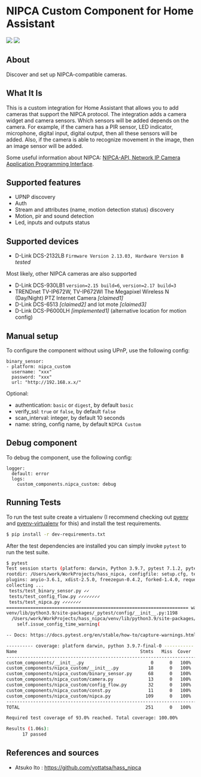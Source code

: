 # NIPCA Custom Component for Home Assistant

[![](https://img.shields.io/github/license/uncle-yura/nipca_custom?style=for-the-badge)](LICENSE)
[![](https://img.shields.io/github/workflow/status/uncle-yura/nipca_custom/Python%20package?style=for-the-badge)](https://github.com/uncle-yura/nipca_custom/actions)

## About

Discover and set up NIPCA-compatible cameras.

## What It Is

This is a custom integration for Home Assistant that allows you to add cameras that support the NIPCA protocol. The integration adds a camera widget and camera sensors. Which sensors will be added depends on the camera. For example, if the camera has a PIR sensor, LED indicator, microphone, digital input, digital output, then all these sensors will be added. Also, if the camera is able to recognize movement in the image, then an image sensor will be added.

Some useful information about NIPCA: [NIPCA-API, Network IP Camera Application Programming Interface](http://gurau-audibert.hd.free.fr/josdblog/wp-content/uploads/2013/09/CGI_2121.pdf).

## Supported features

* UPNP discovery
* Auth
* Stream and attributes (name, motion detection status) discovery
* Motion, pir and sound detection
* Led, inputs and outputs status

## Supported devices

* D-Link DCS-2132LB `Firmware Version 2.13.03, Hardware Version B` *tested*

Most likely, other NIPСA cameras are also supported
* D-Link DCS-930LB1 `version=2.15 build=6`, `version=2.17 build=3`
* TRENDnet TV-IP672W, TV-IP672WI The Megapixel Wireless N (Day/Night) PTZ Internet Camera *[claimed1]*
* D-Link DCS-6513 *[claimed2]* and lot mote *[claimed3]*
* D-Link DCS-P6000LH *[implemented1]* (alternative location for motion config)

## Manual setup

To configure the component without using UPnP, use the following config:
```
binary_sensor:
- platform: nipca_custom
  username: "xxx"
  password: "xxx"
  url: "http://192.168.x.x/"
```

Optional:
* authentication: `basic` or `digest`, by default `basic`
* verify_ssl: `true` or `false`, by default `false`
* scan_interval: integer, by default 10 seconds
* name: string, config name, by default `NIPCA Custom`

## Debug component

To debug the component, use the following config:
```
logger:
  default: error
  logs:
    custom_components.nipca_custom: debug
```

## Running Tests

To run the test suite create a virtualenv (I recommend checking out [pyenv](https://github.com/pyenv/pyenv) and [pyenv-virtualenv](https://github.com/pyenv/pyenv-virtualenv) for this) and install the test requirements.

```bash
$ pip install -r dev-requirements.txt
```

After the test dependencies are installed you can simply invoke `pytest` to run
the test suite.

```bash
$ pytest
Test session starts (platform: darwin, Python 3.9.7, pytest 7.1.2, pytest-sugar 0.9.5)
rootdir: /Users/work/WorkProjects/hass_nipca, configfile: setup.cfg, testpaths: tests
plugins: anyio-3.6.1, xdist-2.5.0, freezegun-0.4.2, forked-1.4.0, requests-mock-1.9.2, homeassistant-custom-component-0.11.2, sugar-0.9.5, timeout-2.1.0, test-groups-1.0.3, respx-0.19.2, aiohttp-0.3.0, socket-0.5.1, cov-3.0.0, httpx-0.21.0
collecting ... 
 tests/test_binary_sensor.py ✓✓                                                                                                             12% █▎        
 tests/test_config_flow.py ✓✓✓✓✓✓✓✓                                                                                                         59% █████▉    
 tests/test_nipca.py ✓✓✓✓✓✓✓                                                                                                               100% ██████████
==================================================================== warnings summary ====================================================================
venv/lib/python3.9/site-packages/_pytest/config/__init__.py:1198
  /Users/work/WorkProjects/hass_nipca/venv/lib/python3.9/site-packages/_pytest/config/__init__.py:1198: PytestRemovedIn8Warning: The --strict option is deprecated, use --strict-markers instead.
    self.issue_config_time_warning(

-- Docs: https://docs.pytest.org/en/stable/how-to/capture-warnings.html

---------- coverage: platform darwin, python 3.9.7-final-0 -----------
Name                                              Stmts   Miss  Cover   Missing
-------------------------------------------------------------------------------
custom_components/__init__.py                         0      0   100%
custom_components/nipca_custom/__init__.py           18      0   100%
custom_components/nipca_custom/binary_sensor.py      68      0   100%
custom_components/nipca_custom/camera.py             13      0   100%
custom_components/nipca_custom/config_flow.py        32      0   100%
custom_components/nipca_custom/const.py              11      0   100%
custom_components/nipca_custom/nipca.py             109      0   100%
-------------------------------------------------------------------------------
TOTAL                                               251      0   100%

Required test coverage of 93.0% reached. Total coverage: 100.00%

Results (1.06s):
      17 passed
```

## References and sources

* Atsuko Ito : <https://github.com/yottatsa/hass_nipca>